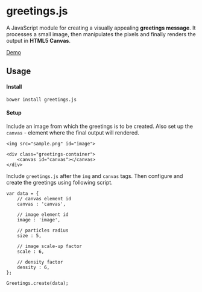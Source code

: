 greetings.js
============

A JavaScript module for creating a visually appealing **greetings message**.
It processes a small image, then manipulates the pixels and finally renders the output 
in **HTML5 Canvas**.

[Demo](http://anhee.github.io/greetings.js/)

Usage
-----
#### Install
```
bower install greetings.js
```

#### Setup
Include an image from which the greetings is to be created. 
Also set up the `canvas` - element where the final output will rendered.

```
<img src="sample.png" id="image">

<div class="greetings-container">
    <canvas id="canvas"></canvas>
</div>
```

Include `greetings.js` after the `img` and `canvas` tags.
Then configure and create the greetings using following script.

```
var data = {
	// canvas element id
	canvas : 'canvas',

	// image element id
	image : 'image',

	// particles radius
	size : 5,

	// image scale-up factor
	scale : 6,

	// density factor
	density : 6,
};

Greetings.create(data);
```

    

